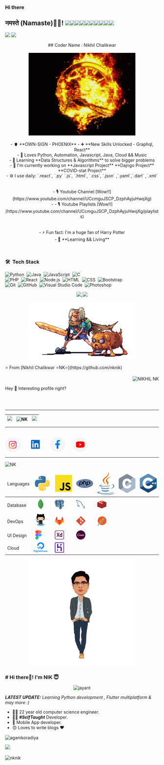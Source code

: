 ### Hi there

<!--
**nknik/nknik** is a ✨ _special_ ✨ repository because its `README.md` (this file) appears on your GitHub profile.

Here are some ideas to get you started:

- 🔭 I’m currently working on ...
- 🌱 I’m currently learning ...
- 👯 I’m looking to collaborate on ...
- 🤔 I’m looking for help with ...
- 💬 Ask me about ...
- 📫 How to reach me: ...
- 😄 Pronouns: ...
- ⚡ Fun fact: ...
-->

<h2>नमस्ते (Namaste)🙏🏻! <img src="https://media.giphy.com/media/12oufCB0MyZ1Go/giphy.gif" width="50"><img src="https://media.giphy.com/media/12oufCB0MyZ1Go/giphy.gif" width="50"><img src="https://media.giphy.com/media/12oufCB0MyZ1Go/giphy.gif" width="50"><img src="https://media.giphy.com/media/12oufCB0MyZ1Go/giphy.gif" width="50"><img src="https://media.giphy.com/media/12oufCB0MyZ1Go/giphy.gif" width="50"><img src="https://media.giphy.com/media/12oufCB0MyZ1Go/giphy.gif" width="50"><img src="https://media.giphy.com/media/12oufCB0MyZ1Go/giphy.gif" width="50"><img src="https://media.giphy.com/media/12oufCB0MyZ1Go/giphy.gif" width="50"><img src="https://media.giphy.com/media/12oufCB0MyZ1Go/giphy.gif" width="50"><img src="https://media.giphy.com/media/12oufCB0MyZ1Go/giphy.gif" width="50"></h2>
  
[![](https://img.shields.io/badge/LinkedIn-NikhilChalikwar-blue)](https://www.linkedin.com/in/nikhil-chalikwar-32877418b/)
[![](https://img.shields.io/badge/Gmail-nikhilchalikwar@gmail.com-red)](mailto:nikhilchalikwarnk@gmail.com)

<p align="center">
  ## Coder Name : Nikhil Chalikwar<br><br>
  <img src="https://github.com/nknik/nknik/blob/main/tenor%20(1).gif" width="350" /> <br><br>
- ⬆ **OWN-SIGN - PHOENIX**
- ➕ **New Skills Unlocked - Graphql, React**<br>
- 🌱 Loves Python, Automation, Javascript, Java, Cloud && Music<br>
- 🚀 Learning **Data Structures & Algorithms** to solve bigger problems<br>
- 🏢 I'm currently working on **Javascript Project** **Dajngo Project** **COVID-stat Project**<br>
- ⚙️ I use daily: `.react`, `.py` `.js`, `.html`, `.css`, `.json` ,`.yaml`,`.dart` ,`.xml`<br><br><br>
- 🎙 Youtube Channel [Wow!!](https://www.youtube.com/channel/UCcmguJSCP_DzphAyjuHwqXg)<br>
- - 🎙 Youtube Playlists [Wow!!](https://www.youtube.com/channel/UCcmguJSCP_DzphAyjuHwqXg/playlists)<br><br><br>
- ⚡️ Fun fact: I'm a huge fan of Harry Potter<br>
- 📒 **Learning && Living**<br>
</p><br>

### 🛠 &nbsp;Tech Stack

![Python](https://img.shields.io/badge/-Python-333333?style=flat&logo=python)&nbsp;
![Java](https://img.shields.io/badge/-Java-333333?style=flat&logo=Java&logoColor=FFA518)&nbsp;
![JavaScript](https://img.shields.io/badge/-JavaScript-333333?style=flat&logo=javascript)&nbsp;
![C](https://img.shields.io/badge/-C-333333?style=flat&logo=C&logoColor=A8B9CC)&nbsp;<br>
![PHP](https://img.shields.io/badge/-PHP-333333?style=flat&logo=php)&nbsp;
![React](https://img.shields.io/badge/-React-333333?style=flat&logo=react)&nbsp;
![Node.js](https://img.shields.io/badge/-Node.js-333333?style=flat&logo=node.js)&nbsp;
![HTML](https://img.shields.io/badge/-HTML-333333?style=flat&logo=HTML5)&nbsp;
![CSS](https://img.shields.io/badge/-CSS-333333?style=flat&logo=CSS3&logoColor=1572B6)&nbsp;
![Bootstrap](https://img.shields.io/badge/-Bootstrap-333333?style=flat&logo=bootstrap&logoColor=563D7C)\
![Git](https://img.shields.io/badge/-Git-333333?style=flat&logo=git)&nbsp;
![GitHub](https://img.shields.io/badge/-GitHub-333333?style=flat&logo=github)&nbsp;
![Visual Studio Code](https://img.shields.io/badge/-Visual%20Studio%20Code-333333?style=flat&logo=visual-studio-code&logoColor=007ACC)&nbsp;
![Photoshop](https://img.shields.io/badge/-Photoshop-333333?style=flat&logo=adobe-photoshop)&nbsp;

<p align="center">
<a href="https://github.com/nknik">
  <img height="180em" src="https://github-readme-stats-eight-theta.vercel.app/api?username=nknik&show_icons=true&theme=react&include_all_commits=true&count_private=true "/>
  <img height="180em" src="https://github-readme-stats-eight-theta.vercel.app/api/top-langs/?username=nknik&layout=compact&langs_count=8&hide=java,r&theme=react "/>
</a>
</p>
<p align="center">
  
  <img src="https://github.com/nknik/nknik/blob/main/preview.gif" width="350" />
</p>
⭐️ From [Nikhil Chalikwar ⭐️NK⭐️](https://github.com/nknik)
<p align="right"> <img src="https://komarev.com/ghpvc/?username=nknik" alt="NIKHIL NK" /> </p>
<p>Hey 👋 Interesting profile right?</p>

<table>
  <thead>
    <th>
      <img src="https://github-readme-streak-stats.herokuapp.com/?user=nknik&theme=tokyonight">
    </th>
    <th><img align="center"
        src="https://github-readme-stats.vercel.app/api/top-langs/?username=nknik&layout=compact&theme=tokyonight"
        alt="NK" /></th> <br/> <br>
        <hr>
    <th><img src="https://github-readme-stats.vercel.app/api?username=nknik&theme=tokyonight"></th>
  </thead>
</table>
<hr>
<br>
<a href="https://www.instagram.com/nknik76/"><img src="assets/6097906e06490 4.png" width="50px;"></a>
&nbsp;&nbsp;&nbsp;&nbsp;
<a href="#"><img src="assets/Group 1.png" width="50px;"></a>
&nbsp;&nbsp;&nbsp;&nbsp;
<a href="#"> <img src="assets/6097906e06490 5.png"
  width="50px;"></a> &nbsp;&nbsp;&nbsp;&nbsp;
  <a href="#"> <img src="assets/6097906e06490 3.png"
    width="50px;"></a> &nbsp;&nbsp;&nbsp;&nbsp;
    <br>
    <hr>
    <p> <img src="https://komarev.com/ghpvc/?username=nknik" alt="NK" /> </p>

<!-- <img src="assets/Slide 16_9 - 1.jpg"> -->

<table>

  <thead>
    <td>Languages</td>
    <td><img src="skills/vscode-icons_file-type-python.png" width="60px;"></td>
    <td><img src="skills/logos_javascript.png" width="60px;"></td>
    <td><img src="skills/logos_php.png" width="60px;"></td>
    <td><img src="skills/logos_java.png" width="60px;"></td>
    <td><img src="skills/logos_c.png" width="60px;"></td>
    <td><img src="skills/logos_c-plusplus.png" width="60px;"></td>
  </thead>
  <tr>
    <td>Database</td>
    <td><img src="skills/vscode-icons_file-type-mongo.png" width="45px;"></td>
    <td><img src="skills/logos_postgresql.png" width="30px;"></td>
    <td><img src="skills/logos_mysql.png" width="30px;"></td>
    <td><img src="skills/logos_redis.png" width="30px;"></td>
  </tr>
  <tr>
    <td>DevOps</td>
    <td><img src="skills/logos_github-octocat.png" width="45px;"></td>
    <td><img src="skills/logos_gitlab.png" width="30px;"></td>
    <td><img src="skills/logos_git-icon.png" width="30px;"></td>
    <td><img src="skills/logos_postman.png" width="30px;"></td>
  </tr>
  <tr>
    <td>UI Design</td>
    <td><img src="skills/grommet-icons_figma.png" width="30px;"></td>
    <td><img src="skills/cib_adobe-xd.png" width="30px;"></td>
    <td><img src="skills/cib_canva.png" width="30px;"></td>
  </tr>

  <tr>
    <td>Cloud</td>
    <td><img src="skills/logos_digital-ocean.png" width="45px;"></td>
    <td><img src="skills/logos_heroku-icon.png" width="30px;"></td>
  </tr>
</table>
<p align="center">
  <img
    src="https://github.com/nknik/nknik/blob/main/slider-dec-v3.png"
    height="350px" />
</p>
 
### # Hi there👋! I'm NIK 😇
<p align="center"> <img src="https://komarev.com/ghpvc/?username=nknik" alt="jayant" /> </p>

_**LATEST UPDATE:**_ <i>Learning Python development , Flutter multiplatform & may more :) </i>

- 👨‍🎓 22 year old computer science engineer.
- 👨‍💻 **_#SelfTaught_** Developer.
- 📱 Mobile App developer.
- 😍 Loves to write blogs ❤️

<img align="center" src="https://github-readme-stats.vercel.app/api/top-langs/?username=nknik&layout=compact"
  alt="agamkoradiya" />

<img
  src="https://github-readme-stats.vercel.app/api?username=nknik&&show_icons=true&title_color=ffffff&icon_color=bb2acf&text_color=daf7dc&bg_color=151515">

<img align="center" src="https://github-readme-stats.vercel.app/api/top-langs/?username=nknik&theme=black-blue"
  alt="nknik" />

